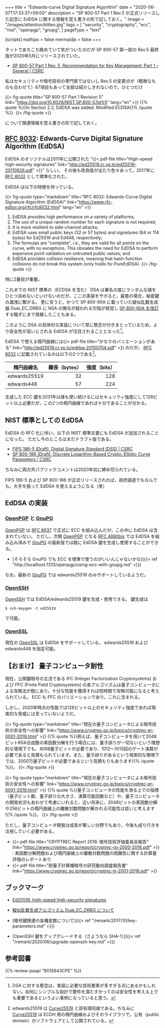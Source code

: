 +++
title = "Edwards-curve Digital Signature Algorithm"
date =  "2020-06-07T17:33:37+09:00"
description = "SP 800-57 Part 1 Rev.5 が正式リリースした記念に EdDSA に関する情報を覚え書きの形で記しておく。"
image = "/images/attention/kitten.jpg"
tags = [
  "security",
  "cryptography",
  "ecc",
  "nist",
  "openpgp",
  "gnupg",
]
pageType = "text"

[scripts]
  mathjax = false
  mermaidjs = false
+++

ネットであちこち眺めていて気がついたのだが SP 800-57 第一部の Rev.5 最終版が2020年5月にリリースされていた。

- [SP 800-57 Part 1 Rev. 5, Recommendation for Key Management: Part 1 – General | CSRC](https://csrc.nist.gov/publications/detail/sp/800-57-part-1/rev-5/final)

私はセキュリティや暗号技術の専門家ではないし Rev.5 の変更点が（軽微なものも合わせて）67項目もあって全部は紹介しきれないので，ひとつだけ

{{< fig-quote title="SP 800-57 Part 1 Revision 5" link="https://doi.org/10.6028/NIST.SP.800-57pt1r5" lang="en" >}}
{{% quote %}}In Section 2.2, EdDSA was added. Modified ECDSA{{% /quote %}}.
{{< /fig-quote >}}

について関連情報を覚え書きの形で記しておく。

## [RFC 8032]: Edwards-Curve Digital Signature Algorithm (EdDSA)

EdDSA のオリジナルは2011年に公開された “{{< pdf-file title="High-speed high-security signatures" link="http://ed25519.cr.yp.to/ed25519-20110926.pdf" >}}” らしい。
その後も改良版が出たり色々あって，2017年に [RFC 8032] として標準化された。

EdDSA は以下の特徴を持っている。

{{< fig-quote type="markdown" title="RFC 8032: Edwards-Curve Digital Signature Algorithm (EdDSA)" link="https://www.rfc-editor.org/rfc/rfc8032.html" lang="en" >}}
1.  EdDSA provides high performance on a variety of platforms;
2.  The use of a unique random number for each signature is not required;
3.  It is more resilient to side-channel attacks;
4.  EdDSA uses small public keys (32 or 57 bytes) and signatures (64 or 114 bytes) for Ed25519 and Ed448, respectively;
5.  The formulas are "complete", i.e., they are valid for all points on the curve, with no exceptions.  This obviates the need for EdDSA to perform expensive point validation on untrusted public values; and
6.  EdDSA provides collision resilience, meaning that hash-function collisions do not break this system (only holds for PureEdDSA).
{{< /fig-quote >}}

特に2番目が重要。

これまでの NIST 標準の（ECDSA を含む） DSA は署名の度にランダムな値をひとつ決めないといけないのだが，ここの実装をサボると，最悪の場合，秘密鍵の漏洩に繋がる。
更に言うと，かつて SP 800-90A に載っていた疑似乱数生成器 Dual_EC_DRBG に NSA の関与が疑われる欠陥が発覚し [SP 800-90A を改訂](https://csrc.nist.gov/publications/detail/sp/800-90a/rev-1/final "SP 800-90A Rev. 1, Random Number Generation Using Deterministic RBGs | CSRC")する騒ぎにまで発展したこともある。

このように DSA の具体的な実装について常に懸念が付きまとっているため，より安全性が高いとされる EdDSA が注目されることとなった[^risk1]。

[^risk1]: DSA に対する懸念は，実装に必要な技術要素が多すぎる点にあるかもしれない。如何にシンプルな設計で要件を満たすかってのは安全性を考える上でも重要であるというよい事例になっていると思う。

EdDSA で使える楕円曲線には{{< pdf-file title="かなりのバリエーションがある" link="http://ed25519.cr.yp.to/eddsa-20150704.pdf" >}} のだが， [RFC 8032] に記載されているのは以下の2つである[^cv25519]。

[^cv25519]: edwards25519 は [Curve25519] と双有理同値である。ちなみに [Curve25519] は ECDH 用の楕円曲線およびそのライブラリで，公有（public domain）のソフトウェアとして公開されている。

| 楕円曲線名   | 鍵長（bytes） | 強度（bits） |
| ------------ | -------------:| ------------:|
| edwards25519 |            32 |          128 |
| edwards448   |            57 |          224 |

生成した ECC 鍵を2031年以降も使い続けるにはセキュリティ強度にして128ビット以上必要だが，この2つの楕円曲線であれば十分であることが分かる。

## NIST 標準としての EdDSA

EdDSA の RFC 化に伴い，以下の NIST 標準文書にも EdDSA が追加されることになった。
ただし今のところはまだドラフト版である。

- [FIPS 186-5 (Draft), Digital Signature Standard (DSS) | CSRC](https://csrc.nist.gov/publications/detail/fips/186/5/draft)
- [SP 800-186 (Draft), Discrete Logarithm-Based Crypto: Elliptic Curve Parameters | CSRC](https://csrc.nist.gov/publications/detail/sp/800-186/draft)

ちなみに両方共パブリックコメントは2020年初に締め切られている。

FIPS 186-5 および SP 800-186 が正式リリースされれば，政府調達でもなんでも，大手を振って EdDSA を使えるようになる（笑）

## EdDSA の実装

### [OpenPGP] と [GnuPG]

[OpenPGP]: http://tools.ietf.org/html/rfc4880 "RFC 4880 - OpenPGP Message Format"
[GnuPG]: https://gnupg.org/ "The GNU Privacy Guard"
[RFC 6637]: https://tools.ietf.org/html/rfc6637 "RFC 6637 - Elliptic Curve Cryptography (ECC) in OpenPGP"
[RFC 4880bis]: https://datatracker.ietf.org/doc/draft-ietf-openpgp-rfc4880bis/ "draft-ietf-openpgp-rfc4880bis - OpenPGP Message Format"

[OpenPGP] は [RFC 6637] で正式に ECC を組み込んだが，この中に EdDSA は含まれていない。
ただし，次期 [OpenPGP] となる [RFC 4880bis] では EdDSA を組み込み済みで [GnuPG] の最新版では既に EdDSA 鍵を生成し使用することができる。

- [そろそろ GnuPG でも ECC を標準で使うのがいいんじゃないかな]({{< ref "http://localhost:1313/openpgp/using-ecc-with-gnupg.md" >}})

なお，最新の [GnuPG] では edwards25519 のみサポートしているようだ。

### [OpenSSH]

[OpenSSH]: https://www.openssh.com/

[OpenSSH] では EdDSA/edwards25519 鍵を生成・使用できる。
鍵生成は

```text
$ ssh-keygen -t ed25519
```

で可能。

### [OpenSSL]

[OpenSSL]: https://www.openssl.org/

現在の [OpenSSL] は EdDSA をサポートしている。
edwards25519 および edwards448 を指定可能。

## 【おまけ】 量子コンピュータ耐性

現在，公開鍵暗号の主流である IFC (Integer Factorization Cryptosystems) および FFC (Finite Field Cryptosystems) の各アルゴリズムは量子コンピュータによる攻略法が既にあり，十分な性能を獲得すれば短時間で攻略可能になると考えられている。
ECC も FFC のバリエーションであり，これに含まれる。

しかし，2020年時点の性能では128ビット以上のセキュリティ強度であれば現実的な脅威には至っていないようだ。

{{< fig-quote type="markdown" title="現在の量子コンピュータによる暗号技術の安全性への影響" link="https://www.cryptrec.go.jp/topics/cryptrec-er-0001-2019.html" >}}
{{% quote %}}例えば、量子コンピュータを用いて2048ビットRSA合成数の素因数分解を行う場合には、量子誤りが一切ないという理想的な環境下でも、4098量子ビットが必要であり、1012～1013回のゲート演算が必要であると見積もられています。また、量子誤りがあるという現実的な環境下では、2000万量子ビットが必要であるという見積もりもあります{{% /quote %}}。
{{< /fig-quote >}}

{{< fig-quote type="markdown" title="現在の量子コンピュータによる暗号技術の安全性への影響" link="https://www.cryptrec.go.jp/topics/cryptrec-er-0001-2019.html" >}}
{{% quote %}}量子コンピュータの性能を測る上での指標（量子ビット数、量子誤りの大きさ、演算可能回数など）や、量子コンピュータの開発状況もあわせて考慮にいれると、近い将来に、2048ビットの素因数分解や256ビットの楕円曲線上の離散対数問題が解かれる可能性は低いと考えます{{% /quote %}}。
{{< /fig-quote >}}

ただし，量子コンピュータ開発は成長が著しい分野でもあり，今後も成り行きを注視していく必要がある。

- {{< pdf-file title="CRYPTREC Report 2018: 暗号技術評価委員会報告" link="https://www.cryptrec.go.jp/report/cryptrec-rp-2000-2018.pdf" >}} : 素因数分解問題および楕円曲線上の離散対数問題の困難性に関する計算量評価のレポートあり
- {{< pdf-file title="耐量子計算機暗号の研究動向調査報告書" link="https://www.cryptrec.go.jp/report/cryptrec-tr-2001-2018.pdf" >}}

## ブックマーク

- [Ed25519: high-speed high-security signatures](http://ed25519.cr.yp.to/)
- [擬似乱数生成アルゴリズム Dual_EC_DRBG について](https://www.cryptrec.go.jp/topics/cryptrec-er-0001-2013.html)

- [暗号鍵関連の各種変数について]({{< ref "/remark/2017/10/key-parameters.md" >}})
- [OpenSSH 鍵をアップグレードする（さようなら SHA-1）]({{< ref "/remark/2020/06/upgrade-openssh-key.md" >}})

[RFC 8032]: https://www.rfc-editor.org/rfc/rfc8032.html "RFC 8032: Edwards-Curve Digital Signature Algorithm (EdDSA)"
[Curve25519]: http://cr.yp.to/ecdh.html "Curve25519: high-speed elliptic-curve cryptography"

## 参考図書

{{% review-paapi "B015643CPE" %}} <!-- 暗号技術入門 第3版 -->
